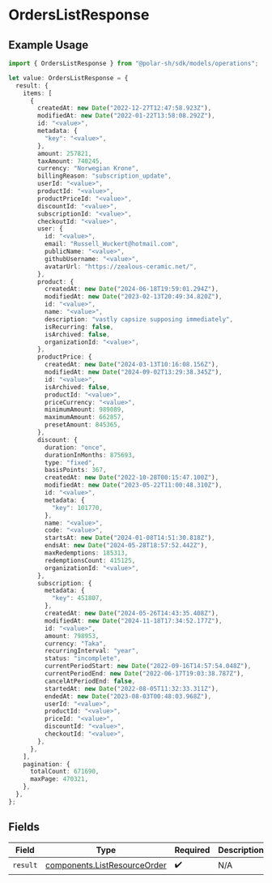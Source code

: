 # OrdersListResponse

## Example Usage

```typescript
import { OrdersListResponse } from "@polar-sh/sdk/models/operations";

let value: OrdersListResponse = {
  result: {
    items: [
      {
        createdAt: new Date("2022-12-27T12:47:58.923Z"),
        modifiedAt: new Date("2022-01-22T13:58:08.292Z"),
        id: "<value>",
        metadata: {
          "key": "<value>",
        },
        amount: 257821,
        taxAmount: 740245,
        currency: "Norwegian Krone",
        billingReason: "subscription_update",
        userId: "<value>",
        productId: "<value>",
        productPriceId: "<value>",
        discountId: "<value>",
        subscriptionId: "<value>",
        checkoutId: "<value>",
        user: {
          id: "<value>",
          email: "Russell_Wuckert@hotmail.com",
          publicName: "<value>",
          githubUsername: "<value>",
          avatarUrl: "https://zealous-ceramic.net/",
        },
        product: {
          createdAt: new Date("2024-06-18T19:59:01.294Z"),
          modifiedAt: new Date("2023-02-13T20:49:34.820Z"),
          id: "<value>",
          name: "<value>",
          description: "vastly capsize supposing immediately",
          isRecurring: false,
          isArchived: false,
          organizationId: "<value>",
        },
        productPrice: {
          createdAt: new Date("2024-03-13T10:16:08.156Z"),
          modifiedAt: new Date("2024-09-02T13:29:38.345Z"),
          id: "<value>",
          isArchived: false,
          productId: "<value>",
          priceCurrency: "<value>",
          minimumAmount: 989089,
          maximumAmount: 662857,
          presetAmount: 845365,
        },
        discount: {
          duration: "once",
          durationInMonths: 875693,
          type: "fixed",
          basisPoints: 367,
          createdAt: new Date("2022-10-28T00:15:47.100Z"),
          modifiedAt: new Date("2023-05-22T11:00:48.310Z"),
          id: "<value>",
          metadata: {
            "key": 101770,
          },
          name: "<value>",
          code: "<value>",
          startsAt: new Date("2024-01-08T14:51:30.818Z"),
          endsAt: new Date("2024-05-28T18:57:52.442Z"),
          maxRedemptions: 185313,
          redemptionsCount: 415125,
          organizationId: "<value>",
        },
        subscription: {
          metadata: {
            "key": 451807,
          },
          createdAt: new Date("2024-05-26T14:43:35.408Z"),
          modifiedAt: new Date("2024-11-18T17:34:52.177Z"),
          id: "<value>",
          amount: 798953,
          currency: "Taka",
          recurringInterval: "year",
          status: "incomplete",
          currentPeriodStart: new Date("2022-09-16T14:57:54.048Z"),
          currentPeriodEnd: new Date("2022-06-17T19:03:38.787Z"),
          cancelAtPeriodEnd: false,
          startedAt: new Date("2022-08-05T11:32:33.311Z"),
          endedAt: new Date("2023-08-03T00:48:03.968Z"),
          userId: "<value>",
          productId: "<value>",
          priceId: "<value>",
          discountId: "<value>",
          checkoutId: "<value>",
        },
      },
    ],
    pagination: {
      totalCount: 671690,
      maxPage: 470321,
    },
  },
};
```

## Fields

| Field                                                                        | Type                                                                         | Required                                                                     | Description                                                                  |
| ---------------------------------------------------------------------------- | ---------------------------------------------------------------------------- | ---------------------------------------------------------------------------- | ---------------------------------------------------------------------------- |
| `result`                                                                     | [components.ListResourceOrder](../../models/components/listresourceorder.md) | :heavy_check_mark:                                                           | N/A                                                                          |